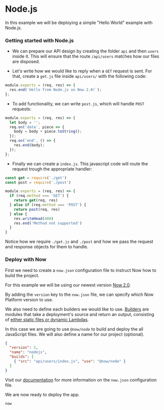 # Node.js

In this example we will be deploying a simple "Hello World" example with Node.js.

### Getting started with Node.js

- We can prepare our API    design by creating the folder `api` and then `users` inside it.
This will ensure that the route `/api/users` matches how our files are disposed.

- Let's write how we would like to reply when a `GET` request is sent. For that, create
a `get.js` file inside `api/users/` with the following code:

```js
module.exports = (req, res) => {
  res.end(`Hello from Node.js on Now 2.0!`);
};
```

- To add functionality, we can write `post.js`, which will handle `POST` requests:

```js
module.exports = (req, res) => {
  let body = '';
  req.on('data', piece => {
    body = body + piece.toString();
  });
  req.on('end', () => {
    res.end(body);
  });
};

```

- Finally we can create a `index.js`. This javascript code will route the request trough the appropriate handler:

```js
const get = require('./get')
const post = require('./post')

module.exports = (req, res) => {
  if (req.method === 'GET') {
    return get(req, res)
  } else if (req.method === 'POST') {
    return post(req, res)
  } else {
    res.writeHead(400)
    res.end('Method not supported')
  }
}

```

Notice how we require `./get.js` and `./post` and how we pass the request and response objects for them to handle.

### Deploy with Now

First we need to create a `now.json` configuration file to instruct Now how to build the project.

For this example we will be using our newest version [Now 2.0](https://zeit.co/now).

By adding the `version` key to the `now.json` file, we can specify which Now Platform version to use.

We also need to define each builders we would like to use. [Builders](https://zeit.co/docs/v2/deployments/builders/overview/) are modules that take a deployment's source and return an output, consisting of [either static files or dynamic Lambdas](https://zeit.co/docs/v2/deployments/builds/#sources-and-outputs).

In this case we are going to use `@now/node` to build and deploy the all JavaScript files. We will also define a name for our project (optional).

```json
{
  "version": 2,
  "name": "nodejs",
  "builds": [
    { "src": "api/users/index.js", "use": "@now/node" }
  ]
}
```

Visit our [documentation](https://zeit.co/docs/v2/deployments/configuration) for more information on the `now.json` configuration file.

We are now ready to deploy the app.

```
now
```
